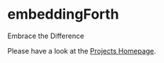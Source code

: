 # embeddingForth
Embrace the Difference

Please have a look at the [Projects Homepage](https://embeddingForth.github.io).
